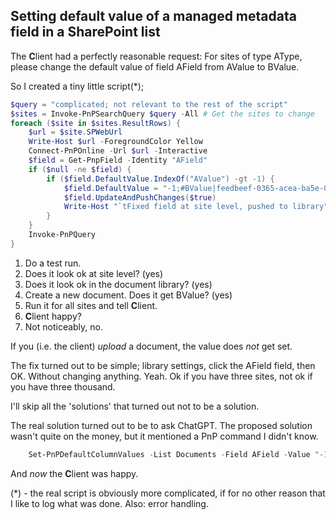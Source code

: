 ## Setting default value of a managed metadata field in a SharePoint list

The **C**lient had a perfectly reasonable request:
For sites of type AType, please change the default value of field AField from AValue to BValue.

So I created a tiny little script(*);

```PowerShell
$query = "complicated; not relevant to the rest of the script"
$sites = Invoke-PnPSearchQuery $query -All # Get the sites to change
foreach ($site in $sites.ResultRows) {
    $url = $site.SPWebUrl
    Write-Host $url -ForegroundColor Yellow
    Connect-PnPOnline -Url $url -Interactive
    $field = Get-PnpField -Identity "AField"
    if ($null -ne $field) {
        if ($field.DefaultValue.IndexOf("AValue") -gt -1) {
            $field.DefaultValue = "-1;#BValue|feedbeef-0365-acea-ba5e-0ff1ce001337" # 'possibly' not the real ID
            $field.UpdateAndPushChanges($true)
            Write-Host "`tFixed field at site level, pushed to library" -ForegroundColor Cyan
        }
    }
    Invoke-PnPQuery
}
```

1) Do a test run.
2) Does it look ok at site level? (yes)
3) Does it look ok in the document library? (yes)
4) Create a new document. Does it get BValue? (yes)
5) Run it for all sites and tell **C**lient.
6) **C**lient happy?
7) Not noticeably, no.

If you (i.e. the client) _upload_ a document, the value does _not_ get set.

The fix turned out to be simple; library settings, click the AField field, then OK. Without changing anything.
Yeah. Ok if you have three sites, not ok if you have three thousand.

I'll skip all the 'solutions' that turned out not to be a solution.

The real solution turned out to be to ask ChatGPT.
The proposed solution wasn't quite on the money, but it mentioned a PnP command I didn't know.

```PowerShell
    Set-PnPDefaultColumnValues -List Documents -Field AField -Value "-1;#BValue|feedbeef-0365-acea-ba5e-133713371337"
```

And _now_ the **C**lient was happy.

(*) - the real script is obviously more complicated, if for no other reason that I like to log 
what was done. Also: error handling.